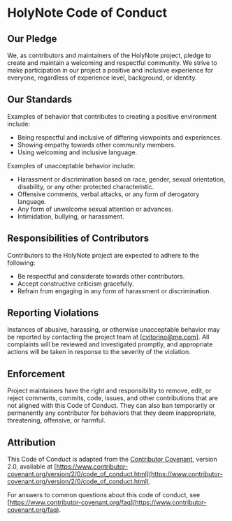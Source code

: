 # HolyNote Code of Conduct

## Our Pledge

We, as contributors and maintainers of the HolyNote project, pledge to create and maintain a welcoming and respectful community. We strive to make participation in our project a positive and inclusive experience for everyone, regardless of experience level, background, or identity.

## Our Standards

Examples of behavior that contributes to creating a positive environment include:

- Being respectful and inclusive of differing viewpoints and experiences.
- Showing empathy towards other community members.
- Using welcoming and inclusive language.

Examples of unacceptable behavior include:

- Harassment or discrimination based on race, gender, sexual orientation, disability, or any other protected characteristic.
- Offensive comments, verbal attacks, or any form of derogatory language.
- Any form of unwelcome sexual attention or advances.
- Intimidation, bullying, or harassment.

## Responsibilities of Contributors

Contributors to the HolyNote project are expected to adhere to the following:

- Be respectful and considerate towards other contributors.
- Accept constructive criticism gracefully.
- Refrain from engaging in any form of harassment or discrimination.

## Reporting Violations

Instances of abusive, harassing, or otherwise unacceptable behavior may be reported by contacting the project team at [cvitorino@me.com]. All complaints will be reviewed and investigated promptly, and appropriate actions will be taken in response to the severity of the violation.

## Enforcement

Project maintainers have the right and responsibility to remove, edit, or reject comments, commits, code, issues, and other contributions that are not aligned with this Code of Conduct. They can also ban temporarily or permanently any contributor for behaviors that they deem inappropriate, threatening, offensive, or harmful.

## Attribution

This Code of Conduct is adapted from the [Contributor Covenant](https://www.contributor-covenant.org), version 2.0, available at [https://www.contributor-covenant.org/version/2/0/code_of_conduct.html](https://www.contributor-covenant.org/version/2/0/code_of_conduct.html).

For answers to common questions about this code of conduct, see [https://www.contributor-covenant.org/faq](https://www.contributor-covenant.org/faq).

